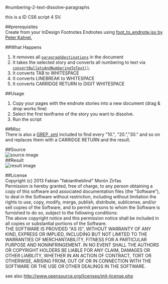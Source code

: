 #numbering-2-text-dissolve-paragraphs  

this is a ID CS6 script 4 SV.  

##prerequisites  
Create from your InDesign Footnotes Endnotes using [foot_to_endnote.jsx by Peter Kahrel.](http://www.kahrel.plus.com/indesign/foot_to_endnote.html)  

##What Happens  
1. It removes all [`paragraphDestinations`](http://jongware.mit.edu/idcs6js/pc_ParagraphDestinations.html) in the document  
2. It takes the selected story and converts all numbering to text via [`convertBulletsAndNumberingToText()`](http://jongware.mit.edu/idcs6js/pc_Paragraph.html#convertBulletsAndNumberingToText).  
3. It converts TAB to WHITESPACE  
4. It converts LINEBREAK to WHITESPACE  
5. It converts CARRIDGE RETURN to DIGIT WHITESPACE  

##Usage  

1. Copy your pages with the endnote stories into a new document (drag & drop works fine)  
2. Select the first textframe of the story you want to dissolve.
3. Run the script  

##Misc  
There is also a [GREP .xml](https://raw.github.com/fabiantheblind/num-2-txt-dissolve-pars/master/find%20numbers%20SV.xml) included to find every "10.", "20.","30." and so on and replaces them with a CARRIDGE RETURN and the result.  

##Source  
![source image](https://raw.github.com/fabiantheblind/num-2-txt-dissolve-pars/master/source.png)  
##Result  
![result image](https://raw.github.com/fabiantheblind/num-2-txt-dissolve-pars/master/result.jpg)  


##License  
Copyright (c)  2013 Fabian "fabiantheblind" Morón Zirfas  
Permission is hereby granted, free of charge, to any person obtaining a copy of this software and associated documentation files (the "Software"), to deal in the Software  without restriction, including without limitation the rights to use, copy, modify, merge, publish, distribute, sublicense, and/or sell copies of the Software, and to  permit persons to whom the Software is furnished to do so, subject to the following conditions:  
The above copyright notice and this permission notice shall be included in all copies or substantial portions of the Software.  
THE SOFTWARE IS PROVIDED "AS IS", WITHOUT WARRANTY OF ANY KIND, EXPRESS OR IMPLIED, INCLUDING BUT NOT LIMITED TO THE WARRANTIES OF MERCHANTABILITY, FITNESS FOR A  PARTICULAR PURPOSE AND NONINFRINGEMENT. IN NO EVENT SHALL THE AUTHORS OR COPYRIGHT HOLDERS BE LIABLE FOR ANY CLAIM, DAMAGES OR OTHER LIABILITY, WHETHER IN AN ACTION OF  CONTRACT, TORT OR OTHERWISE, ARISING FROM, OUT OF OR IN CONNECTION WITH THE SOFTWARE OR THE USE OR OTHER DEALINGS IN THE SOFTWARE.  

see also http://www.opensource.org/licenses/mit-license.php
